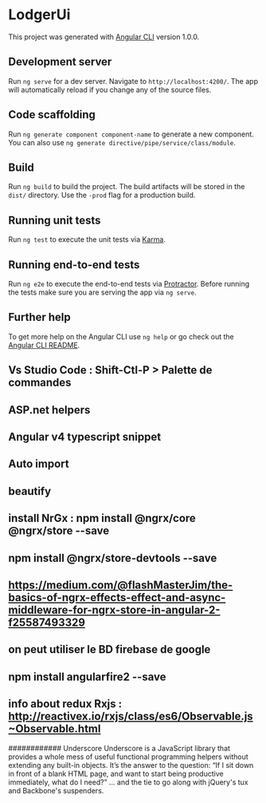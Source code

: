 # LodgerUi

This project was generated with [Angular CLI](https://github.com/angular/angular-cli) version 1.0.0.

## Development server

Run `ng serve` for a dev server. Navigate to `http://localhost:4200/`. The app will automatically reload if you change any of the source files.

## Code scaffolding

Run `ng generate component component-name` to generate a new component. You can also use `ng generate directive/pipe/service/class/module`.

## Build

Run `ng build` to build the project. The build artifacts will be stored in the `dist/` directory. Use the `-prod` flag for a production build.

## Running unit tests

Run `ng test` to execute the unit tests via [Karma](https://karma-runner.github.io).

## Running end-to-end tests

Run `ng e2e` to execute the end-to-end tests via [Protractor](http://www.protractortest.org/).
Before running the tests make sure you are serving the app via `ng serve`.

## Further help

To get more help on the Angular CLI use `ng help` or go check out the [Angular CLI README](https://github.com/angular/angular-cli/blob/master/README.md).

## Vs Studio Code : Shift-Ctl-P > Palette de commandes
## ASP.net helpers
## Angular v4 typescript snippet
## Auto import 
## beautify 
## install NrGx  : npm install @ngrx/core @ngrx/store --save
##                 npm install @ngrx/store-devtools --save
## https://medium.com/@flashMasterJim/the-basics-of-ngrx-effects-effect-and-async-middleware-for-ngrx-store-in-angular-2-f25587493329
## on peut utiliser le BD firebase de google
## npm install angularfire2 --save
## info about redux  Rxjs : http://reactivex.io/rxjs/class/es6/Observable.js~Observable.html


############ Underscore
Underscore is a JavaScript library that provides a whole mess of useful functional programming helpers without extending any built-in objects. It’s the answer to the question: “If I sit down in front of a blank HTML page, and want to start being productive immediately, what do I need?” … and the tie to go along with jQuery's tux and Backbone's suspenders.